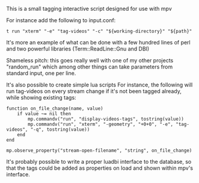 This is a small tagging interactive script designed for use with mpv

For instance add the following to input.conf:

    t run "xterm" "-e" "tag-videos" "-c" "${working-directory}" "${path}"

It's more an example of what can be done with a few hundred lines of perl
and two powerful libraries (Term::ReadLine::Gnu and DBI)

Shameless pitch: this goes really well with one of my other projects
"random\_run" which among other things can take parameters from standard
input, one per line.

It's also possible to create simple lua scripts
For instance, the following will run tag-videos on every stream change if it's not been tagged already, while showing existing tags:

    function on_file_change(name, value)
        if value ~= nil then
            mp.commandv("run", "display-videos-tags", tostring(value))
            mp.commandv("run", "xterm", "-geometry", "+0+0", "-e", "tag-videos", "-q", tostring(value))
        end
    end

    mp.observe_property("stream-open-filename", "string", on_file_change)

It's probably possible to write a proper luadbi interface to the database, so that the tags could be added as properties on load and shown within mpv's interface.
